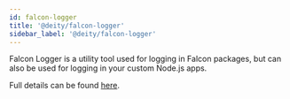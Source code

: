 ```yaml
---
id: falcon-logger
title: '@deity/falcon-logger'
sidebar_label: '@deity/falcon-logger'
---
```


Falcon Logger is a utility tool used for logging in Falcon packages, but can also be used for logging in your custom Node.js apps.

Full details can be found [here](/docs/2019/platform/miscellaneous/falcon-logger).

